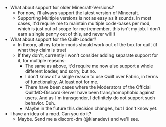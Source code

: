 - What about support for older Minecraft-Versions?
  - For now, i'll always support the latest version of Minecraft.
  - Supporting Multiple versions is not as easy as it sounds. In most cases, it'd require me to maintain multiple code-bases per mod, which is just out of scope for me (remember, this isn't my job. I don't earn a single penny out of this, and never will!)
- What about support for the Quilt-Loader?
  - In theory, all my fabric-mods should work out of the box for quilt (if what they claim is true)
  - If they don't, currently I won't consider adding separate support for it, for multiple reasons:
    - The same as above, it'd require me now also support a whole different loader, and sorry, but no.
    - I don't know of a single reason to use Quilt over Fabric, in terms of functionality. At least not for me.
    - There have been cases where the Moderators of the Official QuiltMC-Discord-Server have been trans/homophobic against users. And as I'm transgender, I definitely do not support such behavior. Duh.
    - Maybe in the future this decision changes, but I don't know yet.
- I have an idea of a mod. Can you do it?
  - Maybe. Send me a discord-dm (@kianadev) and we'll see.